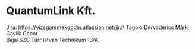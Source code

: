 # QuantumLink Kft.
Jira: https://vizsgaremekggdm.atlassian.net/jira\
Tagok: Dervaderics Márk, Gavlik Gábor\
Bajai SZC Türr István Technikum 13/A
